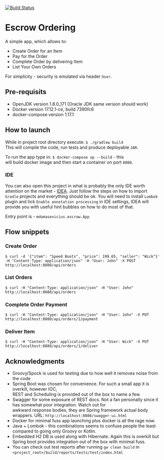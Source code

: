 [![Build Status](https://travis-ci.org/mdomasevicius/escrow-orders.svg?branch=master)](https://travis-ci.org/mdomasevicius/escrow-orders)

# Escrow Ordering

A simple app, which allows to:

* Create Order for an Item
* Pay for the Order
* Complete Order by delivering Item
* List Your Own Orders

For simplicity - security is emulated via header `User`.

## Pre-requisits

* OpenJDK version 1.8.0_171 (Oracle JDK same version should work)
* Docker version 17.12.1-ce, build 7390fc6
* docker-compose version 1.17.1

## How to launch

While in project root directory execute: `$ ./gradlew build`  
This will compile the code, run tests and produce deployable `JAR`.

To run the app type in: `$ docker-compose up --build` - this   
will build docker image and then start a container on port `8080`.

### IDE

You can also open this project in what is probably the only IDE worth attention on the market - [IDEA](https://www.jetbrains.com/idea/).
Just follow the steps on how to import `Gradle` projects and everything should be ok.
You will need to install `Lombok` plugin and tick `Enable annotation processing` in IDE settings,
IDEA will provide you with useful hint bubbles on how to do most of that.

Entry point is - `mdomasevicius.escrow.App`

## Flow snippets

### Create Order

`$ curl -d '{"item": "Speed Boots", "price": 199.65, "seller": "Wick"}' -H "Content-Type: application/json" -H "User: John" -X POST http://localhost:8080/api/orders`

### List Orders

`$ curl -H "Content-Type: application/json" -H "User: John" http://localhost:8080/api/orders`

### Complete Order Payment

`$ curl -H "Content-Type: application/json" -H "User: John" -X PUT http://localhost:8080/api/orders/1/payment`

### Deliver Item
`$ curl -H "Content-Type: application/json" -H "User: Wick" -X PUT http://localhost:8080/api/orders/1/deliver`

## Acknowledgments

* Groovy/Spock is used for testing due to how well it removes noise from the code
* Spring Boot was chosen for convenience. For such a small app it is overkill, however IOC,  
REST and Scheduling is provided out of the box to name a few. 
* Swagger for some exposure of REST docs. Not a fan personally since it has somewhat poor integration. Watch out for  
awkward response bodies, they are Spring framework actual body wrappers. URL: `http://localhost:8080/swagger-ui.html`
* Docker for minimal fuss app launching plus docker is all the rage now.
* Java + Lombok - this combinations seems to confuse people the least compared to going only Groovy or Kotlin.
* Embedded H2 DB is used along with Hibernate. Again this is overkill but Spring boot provides integration
out of the box with minimal fuss.
* You can check out test reports after running `gw clean build` in `<project_root>/build/reports/tests/test/index.html`
